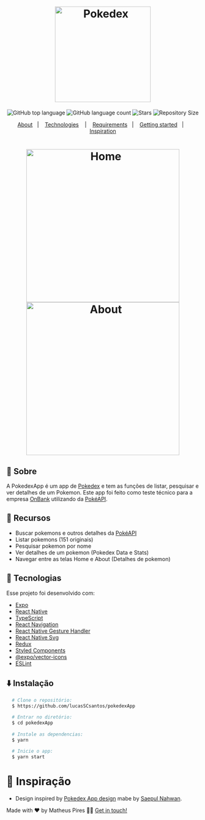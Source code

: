 <h1 align="center">
  <img alt="Pokedex" src="http://1.bp.blogspot.com/-0V4itR_v87M/UtsCF-ehNYI/AAAAAAAABjU/UEQ5Jiy_85o/s1600/pokedex-3d-logo.png" width="250px" />
</h1>

<p align="center">
  <img alt="GitHub top language" src="https://img.shields.io/github/languages/top/lucasSCsantos/pokedexApp">
  <img alt="GitHub language count" src="https://img.shields.io/github/languages/count/lucasSCsantos/pokedexApp">
  <img alt="Stars" src="https://img.shields.io/github/stars/lucasSCsantos/pokedexApp">
  <img alt="Repository Size" src="https://img.shields.io/github/repo-size/lucasSCsantos/pokedexApp">
</p>

<p align="center">
  <a href="#page_with_curl-about">About</a>&nbsp;&nbsp;&nbsp;|&nbsp;&nbsp;&nbsp;
  <a href="#hammer-technologies">Technologies</a>
  &nbsp;&nbsp;&nbsp;|&nbsp;&nbsp;&nbsp;
  <a href="#books-requirements">Requirements</a>&nbsp;&nbsp;&nbsp;|&nbsp;&nbsp;&nbsp;
  <a href="#rocket-getting-started">Getting started</a>&nbsp;&nbsp;&nbsp;|&nbsp;&nbsp;&nbsp;
  <a href="#thought_balloon-inspiration">Inspiration</a>
</p>

<h1 align="center">
  <img alt="Home" src="https://i.imgur.com/KcNSlO4.gif" width="400" />
  <img alt="About" src="https://i.imgur.com/ubGUpZq.gif" width="400" />
</h1>

## :page_with_curl: Sobre

A PokedexApp é um app de [Pokedex](https://pokemon.fandom.com/wiki/Pok%C3%A9dex) e tem as funções de listar, pesquisar e ver detalhes de um Pokemon.
Este app foi feito como teste técnico para a empresa [OnBank](https://onbank.com.br/) utilizando da [PokéAPI](https://pokeapi.co/). 

## 🔧 Recursos

- Buscar pokemons e outros detalhes da [PokéAPI](https://pokeapi.co/)
- Listar pokemons (151 originais)
- Pesquisar pokemon por nome
- Ver detalhes de um pokemon (Pokedex Data e Stats)
- Navegar entre as telas Home e About (Detalhes de pokemon)

## :hammer: Tecnologias

Esse projeto foi desenvolvido com:

- [Expo](https://expo.io/)
- [React Native](https://reactnative.dev/)
- [TypeScript](https://www.typescriptlang.org/)
- [React Navigation](https://reactnavigation.org/)
- [React Native Gesture Handler](https://kmagiera.github.io/react-native-gesture-handler/)
- [React Native Svg](https://github.com/react-native-svg/react-native-svg)
- [Redux](https://redux.js.org/)
- [Styled Components](https://styled-components.com/)
- [@expo/vector-icons](https://docs.expo.io/guides/icons/)
- [ESLint](https://eslint.org/)

## :arrow_down: Instalação
``` bash
  # Clone o repositório:
  $ https://github.com/lucasSCsantos/pokedexApp

  # Entrar no diretório:
  $ cd pokedexApp
  
  # Instale as dependencias:
  $ yarn
  
  # Inicie o app:
  $ yarn start
```

# :thought_balloon: Inspiração
- Design inspired by [Pokedex App design](https://dribbble.com/shots/6563578-Pokedex-App-Animation) mabe by [Saepul Nahwan](https://www.instagram.com/saepulnahwan/).

Made with ❤️ by Matheus Pires 👋🏻 [Get in touch!](https://github.com/MatheusPires99)

